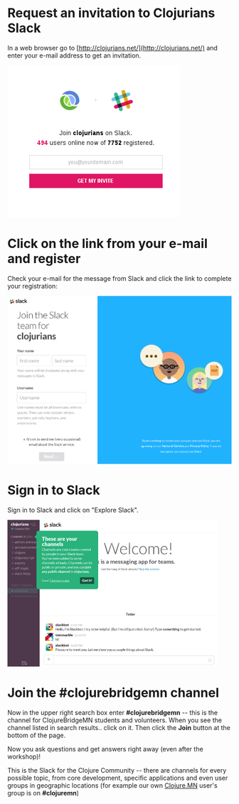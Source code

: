 # Request an invitation to Clojurians Slack

In a web browser go to [http://clojurians.net/](http://clojurians.net/)
and enter your e-mail address to get an invitation.

![request invitation](img/new/slack-signup.png)

# Click on the link from your e-mail and register

Check your e-mail for the message from Slack and click the link
to complete your registration:

![register](img/new/slack-setup.png)

# Sign in to Slack

Sign in to Slack and click on "Explore Slack".

![sign-in](img/new/slack-2.png)

# Join the #clojurebridgemn channel

Now in the upper right search box enter **#clojurebridgemn** -- this
is the channel for ClojureBridgeMN students and volunteers. When you see the
channel listed in search results.. click on it. Then click the **Join** button
at the bottom of the page.

Now you ask questions and get answers right away (even after the
workshop)!

This is the Slack for the Clojure Community -- there are channels
for every possible topic, from core development, specific applications
and even user groups in geographic locations (for example our own
[Clojure.MN](http://www.meetup.com/clojuremn/) user's group is on **#clojuremn**)
